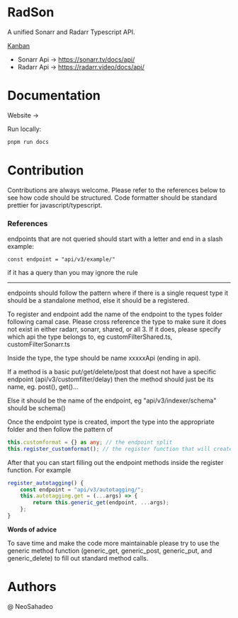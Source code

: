 # RadSon

A unified Sonarr and Radarr Typescript API.

[Kanban](https://tree.taiga.io/project/neosahadeo-radson/kanban)

- Sonarr Api -> https://sonarr.tv/docs/api/
- Radarr Api -> https://radarr.video/docs/api/

# Documentation

Website ->

Run locally:

```bash
pnpm run docs
```

# Contribution

Contributions are always welcome. Please refer to the references below to see how code should be structured.
Code formatter should be standard prettier for javascript/typescript.

### References

endpoints that are not queried should start with a letter and end in a slash
example:

```typscript
const endpoint = "api/v3/example/"
```

if it has a query than you may ignore the rule

---

endpoints should follow the pattern where if there is a single request type it should be a standalone method, else
it should be a registered.

To register and endpoint add the name of the endpoint to the types folder following camal case. Please cross reference
the type to make sure it does not exist in either radarr, sonarr, shared, or all 3. If it does, please specify which
api the type belongs to, eg customFilterShared.ts, customFilterSonarr.ts

Inside the type, the type should be name xxxxxApi (ending in api).

If a method is a basic put/get/delete/post that doest not have a specific endpoint (api/v3/customfilter/delay) then the method
should just be its name, eg. post(), get()...

Else it should be the name of the endpoint, eg "api/v3/indexer/schema" should be schema()

Once the endpoint type is created, import the type into the appropriate folder and then follow the pattern of

```typescript
this.customformat = {} as any; // the endpoint split
this.register_customformat(); // the register function that will create the methods
```

After that you can start filling out the endpoint methods inside the register function. For example

```typescript
register_autotagging() {
    const endpoint = "api/v3/autotagging/";
    this.autotagging.get = (...args) => {
        return this.generic_get(endpoint, ...args);
    };
}
```

**Words of advice**

To save time and make the code more maintainable please try to use the generic method function (generic_get, generic_post, generic_put, and generic_delete)
to fill out standard method calls.


# Authors

@ NeoSahadeo
